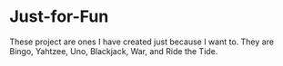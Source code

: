 # Just-for-Fun

These project are ones I have created just because I want to. They are Bingo, Yahtzee, Uno, Blackjack, War, and Ride the Tide.